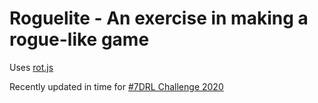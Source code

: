# Roguelite - An exercise in making a rogue-like game

Uses [rot.js](https://github.com/ondras/rot.js)

Recently updated in time for [#7DRL Challenge 2020](https://itch.io/jam/7drl-challenge-2020)